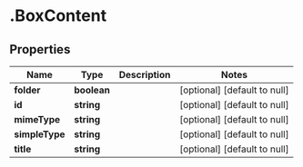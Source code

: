 # .BoxContent

## Properties
Name | Type | Description | Notes
------------ | ------------- | ------------- | -------------
**folder** | **boolean** |  | [optional] [default to null]
**id** | **string** |  | [optional] [default to null]
**mimeType** | **string** |  | [optional] [default to null]
**simpleType** | **string** |  | [optional] [default to null]
**title** | **string** |  | [optional] [default to null]


